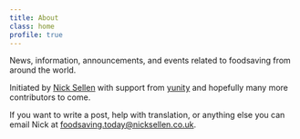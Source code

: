```yaml
---
title: About
class: home
profile: true
---
```


News, information, announcements, and events related to foodsaving from around the world.

Initiated by [Nick Sellen](http://nicksellen.co.uk) with support from [yunity](https://yunity.org) and hopefully many more contributors to come.

If you want to write a post, help with translation, or anything else you can email Nick at <foodsaving.today@nicksellen.co.uk>.